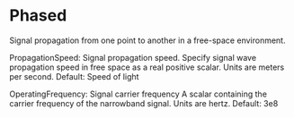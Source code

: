 # Phased
Signal propagation from one point to another in a free-space environment.

PropagationSpeed:
	Signal propagation speed.
  	Specify signal wave propagation speed in free space as a real positive scalar. Units are meters per second.
  	Default: Speed of light

OperatingFrequency:
	Signal carrier frequency
  	A scalar containing the carrier frequency of the narrowband signal. Units are hertz.
  	Default: 3e8
